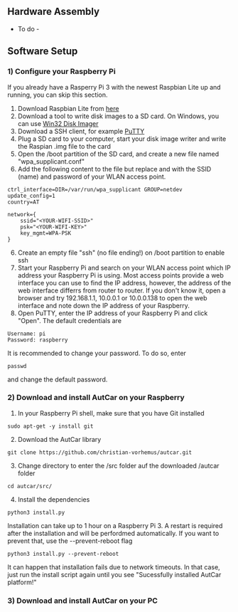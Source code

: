 ## Hardware Assembly

- To do -

## Software Setup

### 1) Configure your Raspberry Pi

If you already have a Rasperry Pi 3 with the newest Raspbian Lite up and running, you can skip this section.

1) Download Raspbian Lite from [here](https://www.raspberrypi.org/downloads/raspbian/)
2) Download a tool to write disk images to a SD card. On Windows, you can use [Win32 Disk Imager](https://www.heise.de/download/product/win32-disk-imager-92033)
3) Download a SSH client, for example [PuTTY](https://www.chiark.greenend.org.uk/~sgtatham/putty/latest.html)
4) Plug a SD card to your computer, start your disk image writer and write the Raspian .img file to the card
5) Open the /boot partition of the SD card, and create a new file named "wpa_supplicant.conf"
6) Add the following content to the file but replace <YOUR-WIFI-SSID> and <YOUR-WIFI-KEY> with the SSID (name) and password of your WLAN access point.
```
ctrl_interface=DIR=/var/run/wpa_supplicant GROUP=netdev
update_config=1
country=AT

network={
    ssid="<YOUR-WIFI-SSID>"
    psk="<YOUR-WIFI-KEY>"
    key_mgmt=WPA-PSK
}
```
6) Create an empty file "ssh" (no file ending!) on /boot partition to enable ssh
7) Start your Raspberry Pi and search on your WLAN access point which IP address your Raspberry Pi is using. Most access points provide a web interface you can use to find the IP address, however, the address of the web interface differrs from router to router. If you don't know it, open a browser and try 192.168.1.1, 10.0.0.1 or 10.0.0.138 to open the web interface and note down the IP address of your Raspberry.
8) Open PuTTY, enter the IP address of your Raspberry Pi and click "Open". The default credentials are
```
Username: pi
Password: raspberry
```

It is recommended to change your password. To do so, enter 
```
passwd
```
and change the default password.

### 2) Download and install AutCar on your Raspberry

1) In your Raspberry Pi shell, make sure that you have Git installed
```
sudo apt-get -y install git
```

2) Download the AutCar library
```
git clone https://github.com/christian-vorhemus/autcar.git
```

3) Change directory to enter the /src folder auf the downloaded /autcar folder
```
cd autcar/src/
```

4) Install the dependencies
```
python3 install.py
```
Installation can take up to 1 hour on a Raspberry Pi 3. A restart is required after the installation and will be perfordmed automatically. If you want to prevent that, use the --prevent-reboot flag

```
python3 install.py --prevent-reboot
```
It can happen that installation fails due to network timeouts. In that case, just run the install script again until you see "Sucessfully installed AutCar platform!"


### 3) Download and install AutCar on your PC